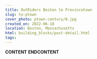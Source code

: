 ```yaml
---
title: OutRiders Boston to Provincetown
slug: to-ptown
cover_photo: ptown-century/8.jpg
created_on: 2022-06-18
location: Boston, Massachusetts
html: building_blocks/post-detail.html
tags:
---
```

__CONTENT__
__ENDCONTENT__
